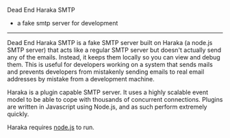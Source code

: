 Dead End Haraka SMTP
- a fake smtp server for development
------------------------------

Dead End Haraka SMTP is a fake SMTP server built on Haraka (a node.js SMTP server) that acts like a regular SMTP server but doesn't actually send any of the emails. Instead, it keeps them locally so you can view and debug them. This is useful for developers working on a system that sends mails and prevents developers from mistakenly sending emails to real email addresses by mistake from a development machine.

Haraka is a plugin capable SMTP server. It uses a highly scalable event
model to be able to cope with thousands of concurrent connections. Plugins
are written in Javascript using Node.js, and as such perform extremely
quickly.

Haraka requires [node.js][1] to run.

[1]: http://nodejs.org/
